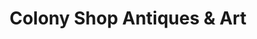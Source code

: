 ---
title: "Colony Shop Antiques & Art"
url: /fayetteville/colony-shop-antiques-and-art/
shop: antiques
---